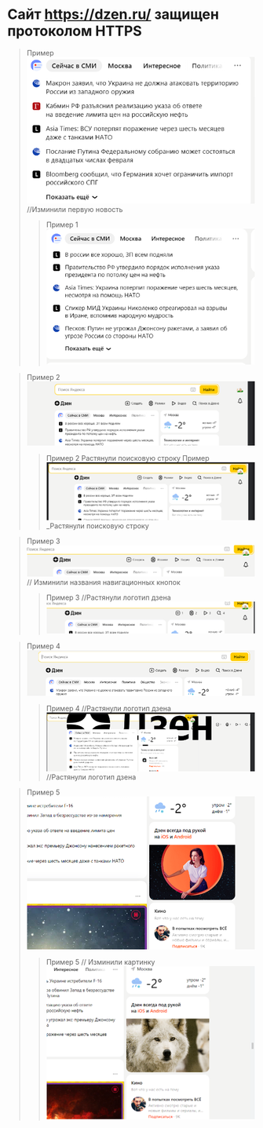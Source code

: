 # Сайт https://dzen.ru/ защищен протоколом HTTPS
> Пример 
![Было](./img/a1.PNG)
//Изминили первую новость
>> Пример 1
![Стало](./img/b1.PNG)

> Пример 2
![Было](./img/a2.PNG)
>> Пример 2
Растянули поисковую строку
> > Пример
![Стало](./img/b2.PNG)
_Растянули поисковую строку

> Пример 3
![было](./img/a3.PNG)
// Изминили названия навигационных кнопок
>> Пример 3
//Растянули логотип дзена
![стало](./img/b3.PNG)

> Пример 4
![было](./img/a4.PNG)
>> Пример 4
//Растянули логотип дзена
![стало](./img/b4.PNG)
//Растянули логотип дзена

> Пример 5
![было](./img/a5.PNG)
>> Пример 5
// Изминили картинку
![стало](./img/b5.PNG)
 